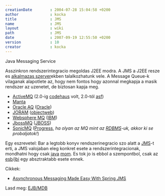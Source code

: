 ```yaml
---
creationDate        : 2004-07-28 15:04:58 +0200 
author              : kocka 
title               : JMS 
name                : JMS 
layout              : wiki 
path                : JMS 
date                : 2007-09-19 12:55:50 +0200 
version             : 10 
creator             : kocka 
---
```

Java Messaging Service

Asszinkron rendszerintegracio megoldas J2EE modra. A JMS a J2EE resze es [alkalmazas szerver](Alkalmazas%20Szerver.html)ekben talalkozhatunk vele.
A Message Queue-k vilaganak alapotlete az, hogy nem fontos hogy azonnal megkapja a masik rendszer az uzenetet, de biztosan kapja meg.

*   [ActiveMQ](ActiveMQ.html) (2.0-ig [codehaus](codehaus.html) volt, 2.0-tól [asf](ASF.html))
*   [Manta](Manta.html)
*   [Oracle AQ](Oracle%20AQ.html) ([Oracle](Oracle.html))
*   [JORAM](Missing.html) ([objectweb](objectweb.html))
*   [Websphere MQ](Missing.html) ([IBM](IBM.html))
*   [JbossMQ](Missing.html) ([JBOSS](jboss.html))
*   [SonicMQ](Missing.html) ([Progress](Progress.html), _ha olyan az MQ mint az [RDBMS](RDBMS.html)-uk, akkor ki se probaljatok!_) 

Egy eszrevetel: Bar a legtobb konyv rendszerinegracio szo alatt a [JMS](JMS.html)-t erti, a JMS valojaban eleg konkret esete a rendszerintegracionak, mondhatni hogy csak [java](java.html) [mom](MOM.html). Es tok jo is ebbol a szempontbol, csak az [esb](ESB.html)/[jbi](JBI.html) egy absztraktabb esete ennek.

Cikkek:

*   [Asynchronous Messaging Made Easy With Spring JMS](http://www.onjava.com/pub/a/onjava/2006/02/22/asynchronous-messaging-with-spring-jms.html?page=5)

Lasd meg: [EJB/MDB](EJB/MDB.html)



